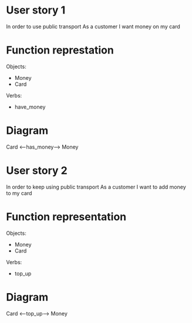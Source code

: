 # User story 1
In order to use public transport
As a customer
I want money on my card

# Function represtation
Objects:
- Money
- Card

Verbs:
- have_money

# Diagram
Card <--has_money--> Money


# User story 2
In order to keep using public transport
As a customer
I want to add money to my card

# Function representation
Objects:
- Money
- Card

Verbs:
- top_up

# Diagram
Card <--top_up--> Money